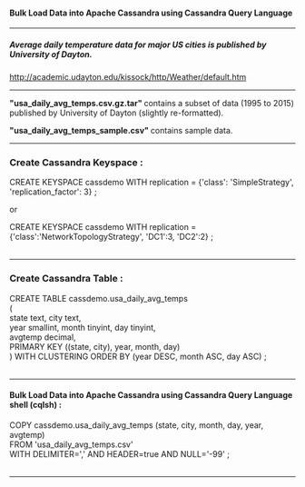 #### Bulk Load Data into Apache Cassandra using Cassandra Query Language

<hr>

##### Average daily temperature data for major US cities is published by University of Dayton.

http://academic.udayton.edu/kissock/http/Weather/default.htm

<hr>

<b> "usa_daily_avg_temps.csv.gz.tar" </b> contains a subset of data (1995 to 2015) published by University of Dayton (slightly re-formatted).

<b> "usa_daily_avg_temps_sample.csv" </b> contains sample data.

<hr>

### Create Cassandra Keyspace :

CREATE KEYSPACE cassdemo WITH replication = {'class': 'SimpleStrategy', 'replication_factor': 3} ;

or

CREATE KEYSPACE cassdemo WITH replication = {'class':'NetworkTopologyStrategy', 'DC1':3, 'DC2':2} ; <br><br>

<hr>

### Create Cassandra Table :

CREATE TABLE cassdemo.usa_daily_avg_temps <br>
( <br>
  state text, city text, <br>
  year smallint, month tinyint, day tinyint, <br>
  avgtemp decimal, <br>
  PRIMARY KEY ((state, city), year, month, day) <br>
) WITH CLUSTERING ORDER BY (year DESC, month ASC, day ASC) ; <br><br>

<hr>

#### Bulk Load Data into Apache Cassandra using Cassandra Query Language shell (cqlsh) :

COPY cassdemo.usa_daily_avg_temps (state, city, month, day, year, avgtemp) <br>
FROM 'usa_daily_avg_temps.csv' <br>
WITH DELIMITER=',' AND HEADER=true AND NULL='-99' ; <br><br>

<hr>
